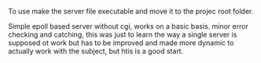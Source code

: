 To use make the server file executable and move it to the projec root folder.

Simple epoll based server without cgi, works on a basic basis. minor error checking and catching, this was just to learn the way a single server is supposed ot work but has to be improved and made more dynamic to actually work with the subject, but htis is a good start.